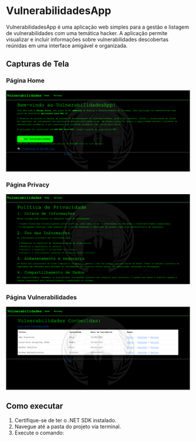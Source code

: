 # VulnerabilidadesApp

VulnerabilidadesApp é uma aplicação web simples para a gestão e listagem de vulnerabilidades com uma temática hacker. A aplicação permite visualizar e incluir informações sobre vulnerabilidades descobertas reúnidas em uma interface amigável e organizada.

## Capturas de Tela

### Página Home
![Home](./wwwroot/images/Home.png)

### Página Privacy
![Privacy](./wwwroot/images/Privacy.png)

### Página Vulnerabilidades
![Vulnerabilidades](./wwwroot/images/Vulnerabilidades.png)

## Como executar

1. Certifique-se de ter o .NET SDK instalado.
2. Navegue até a pasta do projeto via terminal.
3. Execute o comando:
